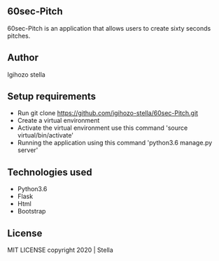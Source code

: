 ## 60sec-Pitch
60sec-Pitch is an application that allows users to create sixty seconds pitches. 

## Author
Igihozo stella 

## Setup requirements
- Run git clone https://github.com/igihozo-stella/60sec-Pitch.git
- Create a virtual environment
- Activate the virtual environment use this command 'source virtual/bin/activate'
- Running the application using this command 'python3.6 manage.py server'


## Technologies used
- Python3.6
- Flask
- Html
- Bootstrap

## License
MIT LICENSE
copyright 2020 | Stella